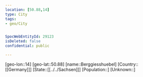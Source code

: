 ```yaml
---
location: [50.88,14]
type: City
tags:
- geo/City


SpocWebEntityId: 29123
isDeleted: false
confidential: public

---
```

[geo-lon::14]
[geo-lat::50.88]
[name::Berggiesshuebel]
[Country::[[Germany]]]
[State::[[../../Sachsen]]]
[Population::]
[Unknown::]

